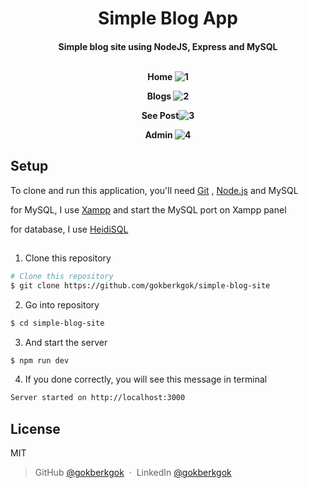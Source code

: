 <h1 align="center">Simple Blog App </h1>
<h4 align="center">Simple blog site using NodeJS, Express and MySQL<br>
<br>
  
Home ![1](https://github.com/user-attachments/assets/9564e8ce-4118-45e3-895e-beac830f769f)

Blogs ![2](https://github.com/user-attachments/assets/6af69373-9db2-4f05-a2d5-59a8f9cc5901)

See Post![3](https://github.com/user-attachments/assets/fddac084-d389-45f6-b263-e8b81eb681fc)

Admin ![4](https://github.com/user-attachments/assets/abe406ec-553d-46c1-b1b2-2f4a00ce0bbc)

</h4>

## Setup

To clone and run this application, you'll need [Git](https://git-scm.com) , [Node.js](https://nodejs.org/en/download/) and MySQL

for MySQL, I use [Xampp](https://www.apachefriends.org/tr/download.html) and start the MySQL port on Xampp panel

for database, I use [HeidiSQL](https://www.heidisql.com/download.php)
##
1. Clone this repository
```bash
# Clone this repository
$ git clone https://github.com/gokberkgok/simple-blog-site
```
2. Go into repository
```bash
$ cd simple-blog-site
```
3. And start the server
```bash
$ npm run dev
```
4. If you done correctly, you will see this message in terminal
```bash
Server started on http://localhost:3000
```

## License

MIT

> GitHub [@gokberkgok](https://github.com/gokberkgok) &nbsp;&middot;&nbsp;
> LinkedIn [@gokberkgok](https://www.linkedin.com/in/gokberkgok/)
